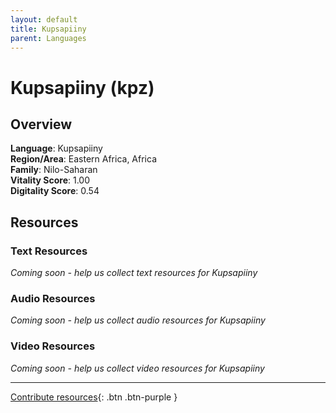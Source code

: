 ```yaml
---
layout: default
title: Kupsapiiny
parent: Languages
---
```


# Kupsapiiny (kpz)

## Overview

**Language**: Kupsapiiny  
**Region/Area**: Eastern Africa, Africa  
**Family**: Nilo-Saharan  
**Vitality Score**: 1.00  
**Digitality Score**: 0.54  

## Resources

### Text Resources
*Coming soon - help us collect text resources for Kupsapiiny*

### Audio Resources
*Coming soon - help us collect audio resources for Kupsapiiny*

### Video Resources
*Coming soon - help us collect video resources for Kupsapiiny*

---

[Contribute resources](https://fairtrain.github.io/){: .btn .btn-purple }
